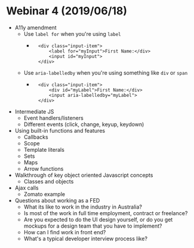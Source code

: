 # Webinar 4 (2019/06/18)
- A11y amendment
    - Use `label for` when you're using `label`
        - ```
            <div class="input-item">
                <label for="myInput">First Name:</div>
                <input id="myInput">
            </div>
    - Use `aria-labelledby` when you're using something like `div` or `span`
        - ```
            <div class="input-item">
                <div id="myLabel">First Name:</div>
                <input aria-labelledby="myLabel">
            </div>
- Intermediate JS
    - Event handlers/listeners
    - Different events (click, change, keyup, keydown)
- Using built-in functions and features
    - Callbacks
    - Scope
    - Template literals
    - Sets
    - Maps
    - Arrow functions
- Walkthrough of key object oriented Javascript concepts
    - Classes and objects
- Ajax calls
    - Zomato example
- Questions about working as a FED
    - What its like to work in the industry in Australia?
    - Is most of the work in full time employment, contract or freelance?
    - Are you expected to do the UI design yourself, or do you get mockups for a design team that you have to implement?
    - How can I find work in front end?
    - What's a typical developer interview process like?